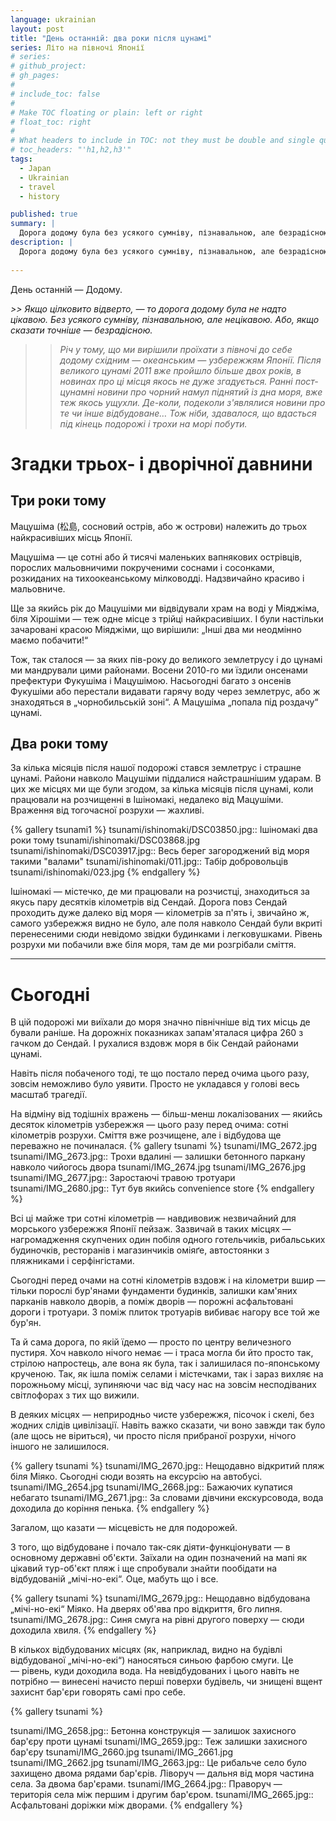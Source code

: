 ```yaml
---
language: ukrainian
layout: post
title: "День останній: два роки після цунамі"
series: Літо на півночі Японії
# series: 
# github_project: 
# gh_pages:
#
# include_toc: false
#
# Make TOC floating or plain: left or right
# float_toc: right
#
# What headers to include in TOC: not they must be double and single quoted
# toc_headers: "'h1,h2,h3'"
tags:
  - Japan
  - Ukrainian
  - travel
  - history

published: true
summary: |
  Дорога додому була без усякого сумніву, пізнавальною, але безрадісною. 
description: |
  Дорога додому була без усякого сумніву, пізнавальною, але безрадісною. Ми вирішили проїхати з півночі до себе додому східним — океанським — узбережжям Японії. Після великого цунамі 2011 вже пройшло більше двох років, в новинах про ці місця якось не дуже згадується. 
  
---
```

День останній — Додому.

<em>
>> Якщо цілковито відверто,  — то дорога додому була не надто цікавою. Без усякого сумніву, пізнавальною, але нецікавою. Або, якщо сказати точніше — безрадісною. 

>> Річ у тому, що ми вирішили проїхати з півночі до себе додому східним — океанським — узбережжям Японії. Після великого цунамі 2011 вже пройшло більше двох років, в новинах про ці місця якось не дуже згадується. Ранні пост-цунамні новини про чорний намул піднятий із дна моря, вже теж якось ущухли. Де-коли, подеколи з'являлися новини про те чи інше відбудоване… Тож ніби, здавалося, що вдасться під кінець подорожі і трохи на морі побути. 
</em>

# Згадки трьох- і дворічної давнини

## Три роки тому

Мацушіма (松島, сосновий острів, або ж острови) належить до трьох найкрасивіших місць Японії. 

Мацушіма — це сотні або й тисячі маленьких вапнякових острівців, порослих мальовничими покрученими соснами і сосонками, розкиданих на тихоокеанському мілководді. Надзвичайно красиво і мальовниче. 

Ще за якийсь рік до Мацушіми ми відвідували храм на воді у Міяджіма, біля Хірошіми — теж одне місце з трійці найкрасивіших. І були настільки зачаровані красою Міяджіми, що вирішили: „Інші два ми неодмінно маємо побачити!“ 

Тож, так сталося &mdash; за яких пів-року до великого землетрусу і до цунамі ми мандрували цими районами. Восени 2010-го ми їздили онсенами префектури Фукушіма і Мацушімою. Насьогодні багато з онсенів Фукушіми або перестали видавати гарячу воду через землетрус, або ж знаходяться в „чорнобильській зоні“. А Мацушіма „попала під роздачу“ цунамі.  

## Два роки тому

За кілька місяців після нашої подорожі стався землетрус і страшне цунамі. Райони навколо Мацушіми піддалися найстрашнішим ударам. В цих же місцях ми ще були згодом, за кілька місяців після цунамі, коли працювали на розчищенні в Ішіномакі, недалеко від Мацушіми. Враження від тогочасної розрухи — жахливі.

{% gallery tsunami1 %}
tsunami/ishinomaki/DSC03850.jpg:: Ішіномакі два роки тому
tsunami/ishinomaki/DSC03868.jpg
tsunami/ishinomaki/DSC03917.jpg:: Весь берег загороджений від моря такими "валами"
tsunami/ishinomaki/011.jpg:: Табір добровольців
tsunami/ishinomaki/023.jpg
{% endgallery %}

Ішіномакі &mdash; містечко, де ми працювали на розчистці, знаходиться за якусь пару десятків кілометрів від Сендай. Дорога повз Сендай проходить дуже далеко від моря — кілометрів за п'ять і, звичайно ж, самого узбережжя видно не було, але поля навколо Сендай були вкриті перенесеними сюди невідомо звідки будинками і легковушками. Рівень розрухи ми побачили вже біля моря, там де ми розгрібали сміття. 

----

# Сьогодні

В цій подорожі ми виїхали до моря значно північніше від тих місць де бували раніше. На дорожніх показниках запам'яталася цифра 260 з гачком до Сендай. І рухалися вздовж моря в бік Сендай районами цунамі.

Навіть після побаченого тоді, те що постало перед очима цього разу, зовсім неможливо було уявити. Просто не укладався у голові весь масштаб трагедії.

На відміну від тодішніх вражень — більш-менш локалізованих — якийсь десяток кілометрів узбережжя — цього разу перед очима: сотні кілометрів розрухи. Сміття вже розчищене, але і відбудова ще переважно не починалася. 
{% gallery tsunami %}
tsunami/IMG_2672.jpg
tsunami/IMG_2673.jpg:: Трохи вдалині &mdash; залишки бетонного паркану навколо чийогось двора
tsunami/IMG_2674.jpg
tsunami/IMG_2676.jpg
tsunami/IMG_2677.jpg:: Заростаючі травою тротуари 
tsunami/IMG_2680.jpg:: Тут був якийсь convenience store
{% endgallery %}

Всі ці майже три сотні кілометрів — навдивовиж незвичайний для морського узбережжя Японії пейзаж. Зазвичай в таких місцях — нагромадження скупчених один побіля одного готельчиків, рибальських будиночків, ресторанів і магазинчиків оміяґе, автостоянки з пляжниками і серфінгістами. 

Сьогодні перед очами на сотні кілометрів вздовж і на кілометри вшир — тільки порослі бур'янами фундаменти будинків,  залишки кам'яних парканів навколо дворів,  а поміж дворів — порожні асфальтовані дороги і тротуари. З поміж плиток тротуарів вибиває нагору все той же бур'ян.

Та й сама дорога, по якій їдемо — просто по центру величезного пустиря. Хоч навколо нічого немає — і траса могла би йто просто так, стрілою напростець, але вона як була, так і залишилася по-японському крученою. Так, як ішла поміж селами і містечками, так і зараз вихляє на порожньому місці, зупиняючи час від часу нас на зовсім несподіваних світлофорах з тих що вижили.

В деяких місцях — неприродньо чисте узбережжя, пісочок і скелі, без жодних слідів цивілізації. Навіть важко сказати, чи воно завжди так було (але щось не віриться), чи просто після прибраної розрухи, нічого іншого не залишилося. 

{% gallery tsunami %}
tsunami/IMG_2670.jpg:: Нещодавно відкритий пляж біля Міяко. Сьогодні сюди возять на ексурсію на автобусі.
tsunami/IMG_2654.jpg
tsunami/IMG_2668.jpg:: Бажаючих купатися небагато
tsunami/IMG_2671.jpg:: За словами дівчини екскурсовода, вода доходила до коріння пенька.
{% endgallery %}

Загалом, що казати — місцевість не для подорожей. 

З того, що відбудоване і почало так-сяк діяти-функціонувати — в основному державні об'єкти. Заїхали на один позначений на мапі як цікавий тур-об'єкт пляж і ще спробували знайти пообідати на відбудованій „мічі-но-екі“. Оце, мабуть що і все.

{% gallery tsunami %}
tsunami/IMG_2679.jpg:: Нещодавно відбудована „мічі-но-екі“ Міяко. На дверях об'ява про відкриття, 6го липня.
tsunami/IMG_2678.jpg:: Синя смуга на рівні другого поверху &mdash; сюди доходила хвиля.
{% endgallery %}

В кількох відбудованих місцях (як, наприклад, видно на будівлі відбудованої „мічі-но-екі“) наносяться синьою фарбою смуги. Це — рівень, куди доходила вода. На невідбудованих і цього навіть не потрібно — винесені начисто перші поверхи будівель, чи знищені вщент захиснт бар'єри говорять самі про себе. 

{% gallery tsunami %}

tsunami/IMG_2658.jpg:: Бетонна конструкція &mdash; залишок захисного бар'єру проти цунамі
tsunami/IMG_2659.jpg:: Теж залишки захисного бар'єру
tsunami/IMG_2660.jpg
tsunami/IMG_2661.jpg
tsunami/IMG_2662.jpg
tsunami/IMG_2663.jpg:: Це рибальче село було захищено двома рядами бар'єрів. Ліворуч &mdash; дальня від моря частина села. За двома бар'єрами.
tsunami/IMG_2664.jpg:: Праворуч &mdash; територія села між першим і другим бар'єром.
tsunami/IMG_2665.jpg:: Асфальтовані доріжки між дворами.
{% endgallery %}
